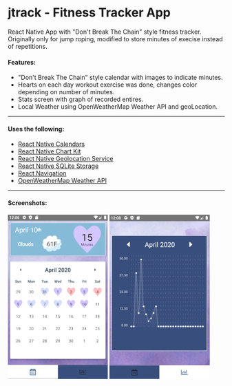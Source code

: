 # jtrack - Fitness Tracker App

React Native App with "Don't Break The Chain" style fitness tracker.  
Originally only for jump roping, modified to store minutes of execise instead of repetitions.

#### Features:
- "Don't Break The Chain" style calendar with images to indicate minutes.
- Hearts on each day workout exercise was done, changes color depending on number of minutes.
- Stats screen with graph of recorded entires.
- Local Weather using OpenWeatherMap Weather API and geoLocation.

---

#### Uses the following:
- [React Native Calendars](https://github.com/wix/react-native-calendars)
- [React Native Chart Kit](https://github.com/indiespirit/react-native-chart-kit)
- [React Native Geolocation Service](https://github.com/Agontuk/react-native-geolocation-service)
- [React Native SQLite Storage](https://github.com/andpor/react-native-sqlite-storage)
- [React Navigation](https://github.com/react-navigation/react-navigation)
- [OpenWeatherMap Weather API](https://openweathermap.org/api)

---

#### Screenshots:

![Calendar Screenshot](./images/jtrack-calendar.png)
![Graph Screenshot](./images/jtrack-graph.png)
